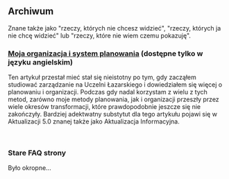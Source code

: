 <BackToOther :others="2"></BackToOther>

## Archiwum

Znane także jako "rzeczy, których nie chcesz widzieć", "rzeczy, których ja nie chcę widzieć" lub "rzeczy, które nie wiem czemu pokazuję".

### [Moja organizacja i system planowania](/other/planning) (dostępne tylko w języku angielskim)

Ten artykuł przestał mieć stał się nieistotny po tym, gdy zacząłem studiować zarządzanie na Uczelni Łazarskiego i dowiedziałem się więcej o planowaniu i organizacji. Podczas gdy nadal korzystam z wielu z tych metod, zarówno moje metody planowania, jak i organizacji przeszły przez wiele okresów transformacji, które prawdopodobnie jeszcze się nie zakończyły. Bardziej adektwatny substytut dla tego artykułu pojawi się w Aktualizacji 5.0 znanej także jako Aktualizacja Informacyjna.

<br />

### Stare FAQ strony

Było okropne...

<br />

<MdImage img="old-website-faq.png" class="border"></MdImage>